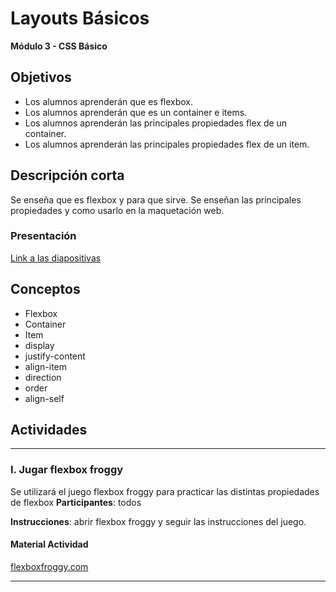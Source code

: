 # Layouts Básicos

**Módulo 3 - CSS Básico**

## Objetivos
* Los alumnos aprenderán que es flexbox.
* Los alumnos aprenderán que es un container e items.
* Los alumnos aprenderán las principales propiedades flex de un container.
* Los alumnos aprenderán las principales propiedades flex de un item.

## Descripción corta

Se enseña que es flexbox y para que sirve. Se enseñan las principales propiedades y como usarlo en la maquetación web.

### Presentación

[Link a las diapositivas](https://docs.google.com/presentation/d/1Zly0xgnUco03VZPFdVeSz919iE7ZAWkHlOo6bGg0kOo/edit?usp=drive_web&ouid=109597575603467035313)

## Conceptos
* Flexbox
* Container
* Item
* display
* justify-content
* align-item
* direction
* order
* align-self


## Actividades


---

### I. Jugar flexbox froggy

Se utilizará el juego flexbox froggy para practicar las distintas propiedades de flexbox
**Participantes**: todos


**Instrucciones**: 
abrir flexbox froggy y seguir las instrucciones del juego.

#### Material Actividad

[flexboxfroggy.com](https://flexboxfroggy.com)

---
